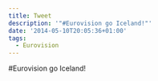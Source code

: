 ```yaml
---
title: Tweet
description: '"#Eurovision go Iceland!"'
date: '2014-05-10T20:05:36+01:00'
tags:
  - Eurovision
---
```

#Eurovision go Iceland!
